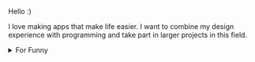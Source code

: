 

Hello :) 

I love making apps that make life easier. I want to combine my design experience with programming and take part in larger projects in this field.

<details>

<summary>For Funny</summary>




<!--START_SECTION:waka-->
![Code Time](http://img.shields.io/badge/Code%20Time-198%20hrs%2036%20mins-blue)

![Profile Views](http://img.shields.io/badge/Profile%20Views-2-blue)

**🐱 My GitHub Data** 

> 🏆 605 Contributions in the Year 2022
 > 
> 📦 77.5 kB Used in GitHub's Storage 
 > 
> 💼 Opted to Hire
 > 
> 📜 52 Public Repositories 
 > 
> 🔑 2 Private Repositories  
 > 
**I'm a Night 🦉** 

```text
🌞 Morning    90 commits     ████░░░░░░░░░░░░░░░░░░░░░   16.57% 
🌆 Daytime    160 commits    ███████░░░░░░░░░░░░░░░░░░   29.47% 
🌃 Evening    138 commits    ██████░░░░░░░░░░░░░░░░░░░   25.41% 
🌙 Night      155 commits    ███████░░░░░░░░░░░░░░░░░░   28.55%

```
📅 **I'm Most Productive on Monday** 

```text
Monday       106 commits    █████░░░░░░░░░░░░░░░░░░░░   19.52% 
Tuesday      55 commits     ██░░░░░░░░░░░░░░░░░░░░░░░   10.13% 
Wednesday    70 commits     ███░░░░░░░░░░░░░░░░░░░░░░   12.89% 
Thursday     70 commits     ███░░░░░░░░░░░░░░░░░░░░░░   12.89% 
Friday       102 commits    ████░░░░░░░░░░░░░░░░░░░░░   18.78% 
Saturday     59 commits     ██░░░░░░░░░░░░░░░░░░░░░░░   10.87% 
Sunday       81 commits     ███░░░░░░░░░░░░░░░░░░░░░░   14.92%

```


📊 **This Week I Spent My Time On** 

```text
⌚︎ Time Zone: Europe/Istanbul

💬 Programming Languages: 
TypeScript               2 hrs 4 mins        ████████████░░░░░░░░░░░░░   49.56% 
JavaScript               1 hr 24 mins        ████████░░░░░░░░░░░░░░░░░   33.71% 
JSON                     20 mins             ██░░░░░░░░░░░░░░░░░░░░░░░   8.32% 
CSS                      14 mins             █░░░░░░░░░░░░░░░░░░░░░░░░   5.73% 
Markdown                 5 mins              ░░░░░░░░░░░░░░░░░░░░░░░░░   2.0%

🐱‍💻 Projects: 
frontendship             2 hrs 44 mins       ████████████████░░░░░░░░░   65.62% 
manipulating-arrays      1 hr 2 mins         ██████░░░░░░░░░░░░░░░░░░░   24.86% 
hello                    13 mins             █░░░░░░░░░░░░░░░░░░░░░░░░   5.37% 
Unknown Project          10 mins             █░░░░░░░░░░░░░░░░░░░░░░░░   4.15%

```

**I Mostly Code in JavaScript** 

```text
JavaScript               20 repos            ████████████░░░░░░░░░░░░░   48.78% 
HTML                     7 repos             ████░░░░░░░░░░░░░░░░░░░░░   17.07% 
CSS                      6 repos             ███░░░░░░░░░░░░░░░░░░░░░░   14.63% 
Swift                    5 repos             ███░░░░░░░░░░░░░░░░░░░░░░   12.2% 
TypeScript               2 repos             █░░░░░░░░░░░░░░░░░░░░░░░░   4.88%

```



 Last Updated on 01/11/2022 18:54:39 UTC
<!--END_SECTION:waka-->

</details>

